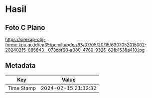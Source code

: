 # Hasil

## Foto C Plano

https://sirekap-obj-formc.kpu.go.id/ea35/pemilu/pdpr/63/07/05/20/15/6307052015002-20240215-085843--073cbf68-a080-4789-9326-62fb1538a410.jpg


## Metadata

| Key        | Value               |
| ---------- | ------------------- |
| Time Stamp | 2024-02-15 21:32:32 |



